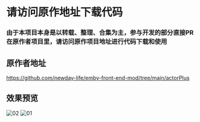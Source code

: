 # 请访问原作地址下载代码

### 由于本项目本身是以转载、整理、合集为主，参与开发的部分直接PR在原作者项目里，请访问原作项目地址进行代码下载和使用

## 原作者地址
https://github.com/newday-life/emby-front-end-mod/tree/main/actorPlus

## 效果预览
![02](https://github.com/jackloves111/EMBY.JS.CSS/assets/89971817/e47c59cc-9234-4f1c-8e85-cf49a301e8f5)
![01](https://github.com/jackloves111/EMBY.JS.CSS/assets/89971817/35fd2f34-cb19-40f7-a9fd-91fe2e0d81ef)

